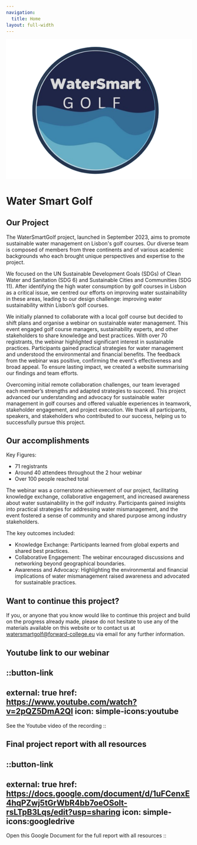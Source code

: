 ```yaml
---
navigation:
  title: Home
layout: full-width
---
```


![Content Wind](https://raw.githubusercontent.com/Iva5858/watersmartgolf/main/public/drawing.png?)


# Water Smart Golf

## Our Project

The WaterSmartGolf project, launched in September 2023, aims to promote sustainable water management on Lisbon's golf courses. Our diverse team is composed of members from three continents and of various academic backgrounds who each brought unique perspectives and expertise to the project.

We focused on the UN Sustainable Development Goals (SDGs) of Clean Water and Sanitation (SDG 6) and Sustainable Cities and Communities (SDG 11). After identifying the high water consumption by golf courses in Lisbon as a critical issue, we centred our efforts on improving water sustainability in these areas, leading to our design challenge: improving water sustainability within Lisbon’s golf courses.

We initially planned to collaborate with a local golf course but decided to shift plans and organise a webinar on sustainable water management. This event engaged golf course managers, sustainability experts, and other stakeholders to share knowledge and best practices. With over 70 registrants, the webinar highlighted significant interest in sustainable practices. Participants gained practical strategies for water management and understood the environmental and financial benefits.
The feedback from the webinar was positive, confirming the event's effectiveness and broad appeal. To ensure lasting impact, we created a website summarising our findings and team efforts. 

Overcoming initial remote collaboration challenges, our team leveraged each member’s strengths and adapted strategies to succeed. This project advanced our understanding and advocacy for sustainable water management in golf courses and offered valuable experiences in teamwork, stakeholder engagement, and project execution. We thank all participants, speakers, and stakeholders who contributed to our success, helping us to successfully pursue this project. 


## Our accomplishments

Key Figures:
- 71 registrants
- Around 40 attendees throughout the 2 hour webinar
- Over 100 people reached total

The webinar was a cornerstone achievement of our project, facilitating knowledge exchange, collaborative engagement, and increased awareness about water sustainability in the golf industry. Participants gained insights into practical strategies for addressing water mismanagement, and the event fostered a sense of community and shared purpose among industry stakeholders. 

The key outcomes included: 
- Knowledge Exchange: Participants learned from global experts and shared best practices.
- Collaborative Engagement: The webinar encouraged discussions and networking beyond geographical boundaries.
- Awareness and Advocacy: Highlighting the environmental and financial implications of water mismanagement raised awareness and advocated for sustainable practices.




## Want to continue this project?

If you, or anyone that you know would like to continue this project and build on the progress already made, please do not hesitate to use any of the materials available on this website or to contact us at watersmartgolf@forward-college.eu via email for any further information.

## Youtube link to our webinar

::button-link
---
external: true
href: https://www.youtube.com/watch?v=2pQZ5DmA2QI
icon: simple-icons:youtube
---

See the Youtube video of the recording
::

## Final project report with all resources

::button-link
---
external: true
href: https://docs.google.com/document/d/1uFCenxE4hqPZwj5tGrWbR4bb7oeOSolt-rsLTpB3Lqs/edit?usp=sharing
icon: simple-icons:googledrive
---

Open this Google Document for the full report with all resources
::









